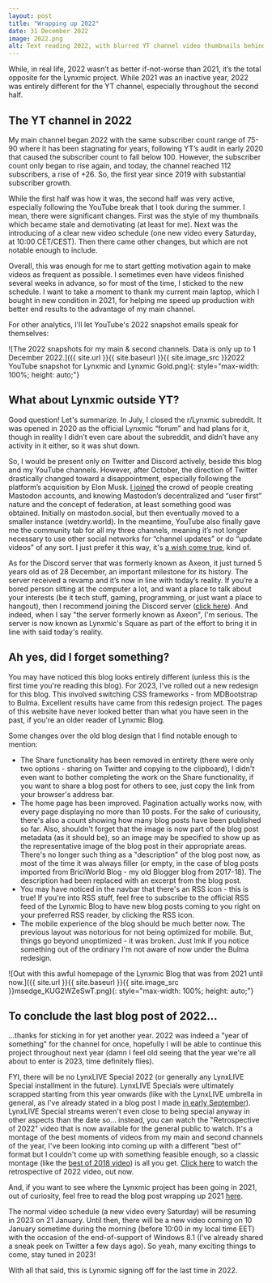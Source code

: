 ```yaml
---
layout: post
title: "Wrapping up 2022"
date: 31 December 2022
image: 2022.png
alt: Text reading 2022, with blurred YT channel video thumbnails behind it.
---
```

While, in real life, 2022 wasn’t as better if-not-worse than 2021, it’s the total opposite for the Lynxmic project. While 2021 was an inactive year, 2022 was entirely different for the YT channel, especially throughout the second half.

## The YT channel in 2022
My main channel began 2022 with the same subscriber count range of 75-90 where it has been stagnating for years, following YT’s audit in early 2020 that caused the subscriber count to fall below 100. However, the subscriber count only began to rise again, and today, the channel reached 112 subscribers, a rise of +26. So, the first year since 2019 with substantial subscriber growth.

While the first half was how it was, the second half was very active, especially following the YouTube break that I took during the summer. I mean, there were significant changes. First was the style of my thumbnails which became stale and demotivating (at least for me). Next was the introducing of a clear new video schedule (one new video every Saturday, at 10:00 CET/CEST). Then there came other changes, but which are not notable enough to include.

Overall, this was enough for me to start getting motivation again to make videos as frequent as possible. I sometimes even have videos finished several weeks in advance, so for most of the time, I sticked to the new schedule. I want to take a moment to thank my current main laptop, which I bought in new condition in 2021, for helping me speed up production with better end results to the advantage of my main channel.

For other analytics, I'll let YouTube's 2022 snapshot emails speak for themselves:

![The 2022 snapshots for my main & second channels. Data is only up to 1 December 2022.]({{ site.url }}{{ site.baseurl }}{{ site.image_src }}2022 YouTube snapshot for Lynxmic and Lynxmic Gold.png){: style="max-width: 100%; height: auto;"}

## What about Lynxmic outside YT?
Good question! Let's summarize. In July, I closed the r/Lynxmic subreddit. It was opened in 2020 as the official Lynxmic “forum” and had plans for it, though in reality I didn’t even care about the subreddit, and didn’t have any activity in it either, so it was shut down.

So, I would be present only on Twitter and Discord actively, beside this blog and my YouTube channels. However, after October, the direction of Twitter drastically changed toward a disappointment, especially following the platform’s acquisition by Elon Musk. [I joined][1] the crowd of people creating Mastodon accounts, and knowing Mastodon’s decentralized and “user first” nature and the concept of federation, at least something good was obtained. Initially on mastodon.social, but then eventually moved to a smaller instance (wetdry.world). In the meantime, YouTube also finally gave me the community tab for all my three channels, meaning it’s not longer necessary to use other social networks for “channel updates” or do “update videos” of any sort. I just prefer it this way, it's [a wish come true][2], kind of.

As for the Discord server that was formerly known as Axeon, it just turned 5 years old as of 28 December, an important milestone for its history. The server received a revamp and it’s now in line with today’s reality. If you’re a bored person sitting at the computer a lot, and want a place to talk about your interests (be it tech stuff, gaming, programming, or just want a place to hangout), then I recommend joining the Discord server ([click here][3]). And indeed, when I say "the server formerly known as Axeon", I'm serious. The server is now known as Lynxmic's Square as part of the effort to bring it in line with said today's reality.

## Ah yes, did I forget something?
You may have noticed this blog looks entirely different (unless this is the first time you're reading this blog). For 2023, I've rolled out a new redesign for this blog. This involved switching CSS frameworks - from MDBootstrap to Bulma. Excellent results have came from this redesign project. The pages of this website have never looked better than what you have seen in the past, if you're an older reader of Lynxmic Blog.

Some changes over the old blog design that I find notable enough to mention:
<ul>
<li>
The Share functionality has been removed in entirety (there were only two options - sharing on Twitter and copying to the clipboard), I didn't even want to bother completing the work on the Share functionality, if you want to share a blog post for others to see, just copy the link from your browser's address bar.
</li>
<li>
The home page has been improved. Pagination actually works now, with every page displaying no more than 10 posts. For the sake of curiousity, there's also a count showing how many blog posts have been published so far. Also, shouldn't forget that the image is now part of the blog post metadata (as it should be), so an image may be specified to show up as the representative image of the blog post in their appropriate areas. There's no longer such thing as a "description" of the blog post now, as most of the time it was always filler (or empty, in the case of blog posts imported from BriciWorld Blog - my old Blogger blog from 2017-18). The description had been replaced with an excerpt from the blog post.
</li>
<li>
You may have noticed in the navbar that there's an RSS icon - this is true! If you're into RSS stuff, feel free to subscribe to the official RSS feed of the Lynxmic Blog to have new blog posts coming to you right on your preferred RSS reader, by clicking the RSS icon.
</li>
<li>
The mobile experience of the blog should be much better now. The previous layout was notorious for not being optimized for mobile. But, things go beyond unoptimized - it was broken. Just lmk if you notice something out of the ordinary I'm not aware of now under the Bulma redesign.
</li>
</ul>

![Out with this awful homepage of the Lynxmic Blog that was from 2021 until now.]({{ site.url }}{{ site.baseurl }}{{ site.image_src }}msedge_KUG2WZeSwT.png){: style="max-width: 100%; height: auto;"}

## To conclude the last blog post of 2022...
...thanks for sticking in for yet another year. 2022 was indeed a "year of something" for the channel for once, hopefully I will be able to continue this project throughout next year (damn I feel old seeing that the year we're all about to enter is 2023, time definitely flies).

FYI, there will be no LynxLIVE Special 2022 (or generally any LynxLIVE Special installment in the future). LynxLIVE Specials were ultimately scrapped starting from this year onwards (like with the LynxLIVE umbrella in general, as I've already stated in a blog post I made [in early September][4]). LynxLIVE Special streams weren't even close to being special anyway in other aspects than the date so... instead, you can watch the "Retrospective of 2022" video that is now available for the general public to watch. It's a montage of the best moments of videos from my main and second channels of the year, I've been looking into coming up with a different "best of" format but I couldn't come up with something feasible enough, so a classic montage (like the [best of 2018 video][5]) is all you get. [Click here][6] to watch the retrospective of 2022 video, out now.

And, if you want to see where the Lynxmic project has been going in 2021, out of curiosity, feel free to read the blog post wrapping up 2021 [here][7].

The normal video schedule (a new video every Saturday) will be resuming in 2023 on 21 January. Until then, there will be a new video coming on 10 January sometime during the morning (before 10:00 in my local time EET) with the occasion of the end-of-support of Windows 8.1 (I've already shared a sneak peek on Twitter a few days ago). So yeah, many exciting things to come, stay tuned in 2023!

With all that said, this is Lynxmic signing off for the last time in 2022.

[1]: https://wetdry.world/@lynxmic
[2]: https://youtube.com/post/Ugkxg_2mXOt-tgoCRCngbHZCGEmWjJ82xSwj
[3]: https://discord.io/lynxmic
[4]: https://lynxmic.github.io/2022/09/02/concluding-summer-2022-and-looking-forward-to-fall.html
[5]: https://youtu.be/7KmRLvHI0Gc
[6]: https://youtu.be/fnOROCQtQbI
[7]: https://lynxmic.github.io/2021/12/31/wrapping-up-2021.html